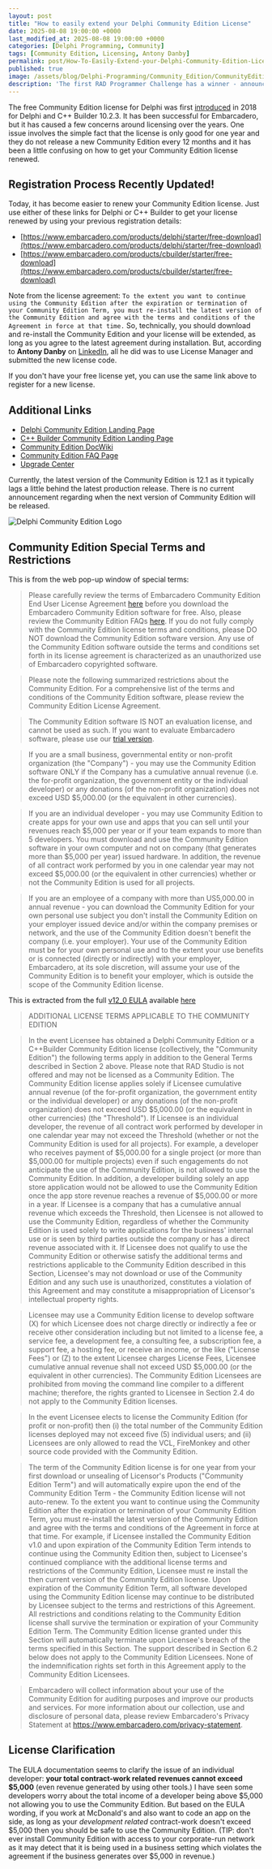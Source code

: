```yaml
---
layout: post
title: "How to easily extend your Delphi Community Edition License"
date: 2025-08-08 19:00:00 +0000
last_modified_at: 2025-08-08 19:00:00 +0000
categories: [Delphi Programming, Community]
tags: [Community Edition, Licensing, Antony Danby]
permalink: post/How-To-Easily-Extend-your-Delphi-Community-Edition-License
published: true
image: /assets/blog/Delphi-Programming/Community_Edition/CommunityEdition_EasierToRenew.png
description: 'The first RAD Programmer Challenge has a winner - announced today!'
---
```


The free Community Edition license for Delphi was first [introduced](https://blogs.embarcadero.com/introducing-delphi-and-c-builder-community-edition/) in 2018 for Delphi and C++ Builder 10.2.3.  It has been successful for Embarcadero, but it has caused a few concerns around licensing over the years.  One issue involves the simple fact that the license is only good for one year and they do not release a new Community Edition every 12 months and it has been a little confusing on how to get your Community Edition license renewed.

## Registration Process Recently Updated!
Today, it has become easier to renew your Community Edition license.  Just use either of these links for Delphi or C++ Builder to get your license renewed by using your previous registration details:

- [https://www.embarcadero.com/products/delphi/starter/free-download](https://www.embarcadero.com/products/delphi/starter/free-download)
- [https://www.embarcadero.com/products/cbuilder/starter/free-download](https://www.embarcadero.com/products/cbuilder/starter/free-download)

Note from the license agreement: `To the extent you want to continue using the Community Edition after the expiration or termination of your Community Edition Term, you must re-install the latest version of the Community Edition and agree with the terms and conditions of the Agreement in force at that time.`  So, technically, you should download and re-install the Community Edition and your license will be extended, as long as you agree to the latest agreement during installation.  But, according to **Antony Danby** on [LinkedIn](https://www.linkedin.com/feed/update/urn:li:groupPost:101829-7359667205422149632?commentUrn=urn%3Ali%3Acomment%3A%28groupPost%3A101829-7359667205422149632%2C7360196510338162688%29&replyUrn=urn%3Ali%3Acomment%3A%28groupPost%3A101829-7359667205422149632%2C7360243157071978496%29&dashCommentUrn=urn%3Ali%3Afsd_comment%3A%287360196510338162688%2Curn%3Ali%3AgroupPost%3A101829-7359667205422149632%29&dashReplyUrn=urn%3Ali%3Afsd_comment%3A%287360243157071978496%2Curn%3Ali%3AgroupPost%3A101829-7359667205422149632%29), all he did was to use License Manager and submitted the new license code.


If you don't have your free license yet, you can use the same link above to register for a new license.


## Additional Links
- [Delphi Community Edition Landing Page](https://www.embarcadero.com/products/delphi/starter)
- [C++ Builder Community Edition Landing Page](https://www.embarcadero.com/products/cbuilder/starter)
- [Community Edition DocWiki](https://docwiki.embarcadero.com/RADStudio/en/Community_Edition) 
- [Community Edition FAQ Page](https://www.embarcadero.com/products/delphi/starter/faq)
- [Upgrade Center](https://www.embarcadero.com/rad-in-action/migration-upgrade-center)

Currently, the latest version of the Community Edition is 12.1 as it typically lags a little behind the latest production release.  There is no current announcement regarding when the next version of Community Edition will be released.

![Delphi Community Edition Logo](/assets/blog/Delphi-Programming/Community_Edition/Delphi_Community_Edition.png)


## Community Edition Special Terms and Restrictions
This is from the web pop-up window of special terms:

>Please carefully review the terms of Embarcadero Community Edition End User License Agreement [here](https://www.ideracorp.com/legal/embarcadero#tabs-2) before you download the Embarcadero Community Edition software for free. Also, please review the Community Edition FAQs [here](https://www.embarcadero.com/products/delphi/starter/faq). If you do not fully comply with the Community Edition license terms and conditions, please DO NOT download the Community Edition software version. Any use of the Community Edition software outside the terms and conditions set forth in its license agreement is characterized as an unauthorized use of Embarcadero copyrighted software.

>Please note the following summarized restrictions about the Community Edition. For a comprehensive list of the terms and conditions of the Community Edition software, please review the Community Edition License Agreement.

>The Community Edition software IS NOT an evaluation license, and cannot be used as such. If you want to evaluate Embarcadero software, please use our [trial version](https://www.embarcadero.com/products/delphi/start-for-free).

>If you are a small business, governmental entity or non-profit organization (the "Company") - you may use the Community Edition software ONLY if the Company has a cumulative annual revenue (i.e. the for-profit organization, the government entity or the individual developer) or any donations (of the non-profit organization) does not exceed USD $5,000.00 (or the equivalent in other currencies).

> If you are an individual developer - you may use Community Edition to create apps for your own use and apps that you can sell until your revenues reach $5,000 per year or if your team expands to more than 5 developers. You must download and use the Community Edition software in your own computer and not on company (that generates more than $5,000 per year) issued hardware. In addition, the revenue of all contract work performed by you in one calendar year may not exceed $5,000.00 (or the equivalent in other currencies) whether or not the Community Edition is used for all projects.

>If you are an employee of a company with more than US5,000.00 in annual revenue - you can download the Community Edition for your own personal use subject you don't install the Community Edition on your employer issued device and/or within the company premises or network, and the use of the Community Edition doesn't benefit the company (i.e. your employer). Your use of the Community Edition must be for your own personal use and to the extent your use benefits or is connected (directly or indirectly) with your employer, Embarcadero, at its sole discretion, will assume your use of the Community Edition is to benefit your employer, which is outside the scope of the Community Edition license.


This is extracted from the full [v12_0 EULA](https://www.ideracorp.com/~/media/IderaInc/Files/Embarcadero/v12_0/Embarcadero%20RAD%20Studio%2012%20Delphi%20CBuilder%20Software%20License%20and%20Support%20Agreement%20English) available [here](https://www.ideracorp.com/legal/embarcadero#tabs-2)

>ADDITIONAL LICENSE TERMS APPLICABLE TO THE COMMUNITY EDITION 

>In the event Licensee has obtained a Delphi Community Edition or a C++Builder 
Community Edition license (collectively, the "Community Edition") the following terms 
apply in addition to the General Terms described in Section 2 above. Please note that 
RAD Studio is not offered and may not be licensed as a Community Edition. The 
Community Edition license applies solely if Licensee cumulative annual revenue (of the 
for-profit organization, the government entity or the individual developer) or any 
donations (of the non-profit organization) does not exceed USD $5,000.00 (or the 
equivalent in other currencies) (the "Threshold"). If Licensee is an individual developer, 
the revenue of all contract work performed by developer in one calendar year may not 
exceed the Threshold (whether or not the Community Edition is used for all projects). 
For example, a developer who receives payment of $5,000.00 for a single project (or 
more than $5,000.00 for multiple projects) even if such engagements do not anticipate 
the use of the Community Edition, is not allowed to use the Community Edition. In 
addition, a developer building solely an app store application would not be allowed to 
use the Community Edition once the app store revenue reaches a revenue of $5,000.00 
or more in a year. If Licensee is a company that has a cumulative annual revenue which 
exceeds the Threshold, then Licensee is not allowed to use the Community Edition, 
regardless of whether the Community Edition is used solely to write applications for the 
business' internal use or is seen by third parties outside the company or has a direct 
revenue associated with it. If Licensee does not qualify to use the Community Edition or 
otherwise satisfy the additional terms and restrictions applicable to the Community 
Edition described in this Section, Licensee's may not download or use of the Community 
Edition and any such use is unauthorized, constitutes a violation of this Agreement and 
may constitute a misappropriation of Licensor's intellectual property rights. 

>Licensee may use a Community Edition license to develop software (X) for which 
Licensee does not charge directly or indirectly a fee or receive other consideration 
including but not limited to a license fee, a service fee, a development fee, a consulting 
fee, a subscription fee, a support fee, a hosting fee, or receive an income, or the like 
("License Fees") or (Z) to the extent Licensee charges License Fees, Licensee 
cumulative annual revenue shall not exceed USD $5,000.00 (or the equivalent in other 
currencies). The Community Edition Licensees are prohibited from moving the 
command line compiler to a different machine; therefore, the rights granted to Licensee 
in Section 2.4 do not apply to the Community Edition licenses. 

>In the event Licensee elects to license the Community Edition (for profit or non-profit) 
then (i) the total number of the Community Edition licenses deployed may not exceed 
five (5) individual users; and (ii) Licensees are only allowed to read the VCL, 
FireMonkey and other source code provided with the Community Edition. 

>The term of the Community Edition license is for one year from your first download or 
unsealing of Licensor's Products ("Community Edition Term") and will automatically 
expire upon the end of the Community Edition Term - the Community Edition license will 
not auto-renew. To the extent you want to continue using the Community Edition after 
the expiration or termination of your Community Edition Term, you must re-install the 
latest version of the Community Edition and agree with the terms and conditions of the 
Agreement in force at that time. For example, if Licensee installed the Community 
Edition v1.0 and upon expiration of the Community Edition Term intends to continue 
using the Community Edition then, subject to Licensee's continued compliance with the 
additional license terms and restrictions of the Community Edition, Licensee must re
install the then current version of the Community Edition license. Upon expiration of the 
Community Edition Term, all software developed using the Community Edition license 
may continue to be distributed by Licensee subject to the terms and restrictions of this 
Agreement. All restrictions and conditions relating to the Community Edition license 
shall survive the termination or expiration of your Community Edition Term. The 
Community Edition license granted under this Section will automatically terminate upon 
Licensee's breach of the terms specified in this Section. The support described in 
Section 6.2 below does not apply to the Community Edition Licensees. None of the 
indemnification rights set forth in this Agreement apply to the Community Edition 
Licensees. 

> Embarcadero will collect information about your use of the Community Edition for 
auditing purposes and improve our products and services. For more information about 
our collection, use and disclosure of personal data, please review Embarcadero's 
Privacy Statement at https://www.embarcadero.com/privacy-statement. 


## License Clarification

The EULA documentation seems to clarify the issue of an individual developer: **your total contract-work related revenues cannot exceed $5,000** (even revenue generated by using other tools.)  I have seen some developers worry about the total income of a developer being above $5,000 not allowing you to use the Community Edition.  But based on the EULA wording, if you work at McDonald's and also want to code an app on the side, as long as your *development related* contract-work doesn't exceed $5,000 then you should be safe to use the Community Edition.  (TIP: don't ever install Community Edition with access to your corporate-run network as it may detect that it is being used in a business setting which violates the agreement if the business generates over $5,000 in revenue.)
